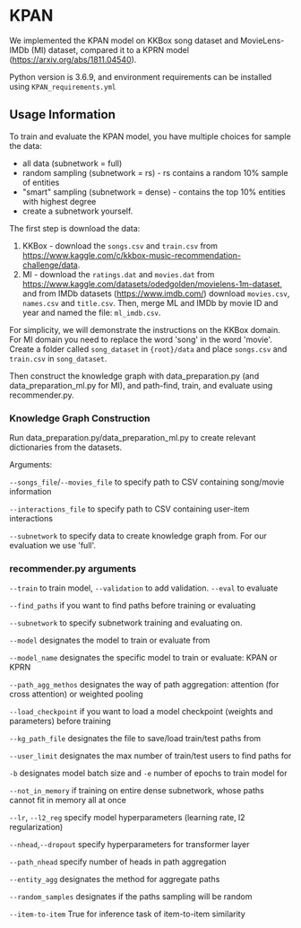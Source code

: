 # KPAN
We implemented the KPAN model on KKBox song dataset and MovieLens-IMDb (MI) dataset, compared it to a KPRN model (https://arxiv.org/abs/1811.04540).

Python version is 3.6.9, and environment requirements can be installed using `KPAN_requirements.yml`

## Usage Information
To train and evaluate the KPAN model, you have multiple choices for sample the data:
- all data (subnetwork = full) 
- random sampling (subnetwork = rs) - rs contains a random 10% sample of entities
- "smart" sampling (subnetwork = dense) - contains the top 10% entities with highest degree
- create a subnetwork yourself. 

The first step is download the data:
1) KKBox - download the `songs.csv` and `train.csv` from https://www.kaggle.com/c/kkbox-music-recommendation-challenge/data. 
2) MI - download the `ratings.dat` and `movies.dat` from https://www.kaggle.com/datasets/odedgolden/movielens-1m-dataset, and from IMDb datasets (https://www.imdb.com/) download `movies.csv`, `names.csv` and `title.csv`. Then, merge ML and IMDb by movie ID and year and named the file: `ml_imdb.csv`.

For simplicity, we will demonstrate the instructions on the KKBox domain. For MI domain you need to replace the word 'song' in the word 'movie'.
Create a folder called `song_dataset` in `{root}/data` and place `songs.csv` and `train.csv` in `song_dataset`.

Then construct the knowledge graph with data_preparation.py (and data_preparation_ml.py for MI), and path-find, train, and evaluate using recommender.py.

### Knowledge Graph Construction
Run data_preparation.py/data_preparation_ml.py to create relevant dictionaries from the datasets.

Arguments:

`--songs_file`/`--movies_file` to specify path to CSV containing song/movie information

`--interactions_file` to specify path to CSV containing user-item interactions

`--subnetwork` to specify data to create knowledge graph from. For our evaluation we use 'full'.


### recommender.py arguments

`--train` to train model, `--validation` to add validation. `--eval` to evaluate

`--find_paths` if you want to find paths before training or evaluating

`--subnetwork` to specify subnetwork training and evaluating on.

`--model` designates the model to train or evaluate from

`--model_name` designates the specific model to train or evaluate: KPAN or KPRN

`--path_agg_methos` designates the way of path aggregation: attention (for cross attention) or weighted pooling

`--load_checkpoint` if you want to load a model checkpoint (weights and parameters) before training

`--kg_path_file` designates the file to save/load train/test paths from

`--user_limit` designates the max number of train/test users to find paths for

`-b` designates model batch size and `-e` number of epochs to train model for

`--not_in_memory` if training on entire dense subnetwork, whose paths cannot fit in memory all at once

`--lr`, `--l2_reg` specify model hyperparameters (learning rate, l2 regularization)

`--nhead`,`--dropout` specify hyperparameters for transformer layer

`--path_nhead` specify number of heads in path aggregation

`--entity_agg` designates the method for aggregate paths

`--random_samples` designates if the paths sampling will be random 

`--item-to-item` True for inference task of item-to-item similarity
